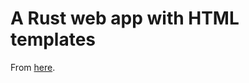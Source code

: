# A Rust web app with HTML templates

From [here](https://woile.dev/posts/web-app-with-template-in-rust/).
